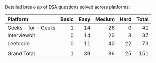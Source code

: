 Detailed break-up of DSA questions solved across platforms:

|Platform            |	Basic  |	Easy    |	Medium   |	Hard  |	Total |
|:-------------------|--------:|-----------:|-----------:|-------:|------:|
|Geeks - for - Geeks |	1      |	14      |	26       |	0	  | 41    |
|Interviewbit	     |  0	   |    14	    |   20	     |  3	  | 37    |
|Leetcode	         |  0	   |    11	    |   40	     |  22    |	73    |
|                    |         |            |            |        |       |					
|Grand Total	     |  1	   |    39	    |  86	     |  25	  | 151   |
